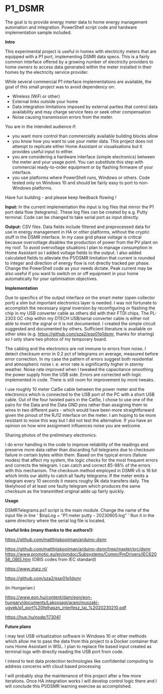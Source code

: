 # P1_DSMR

The goal is to provide energy meter data to home energy management automation and integration.
PowerShell script code and hardware implementation sample included. 


**Intro**

This experimental project is useful in homes with electricity meters that are equipped with a P1 port, implementing DSMR data specs. This is a fairly common interface offered by a growing number of electricity providers to home owners to access data generated within the meter installed in their homes by the electricity service provider.

While several commercial P1 interface implementations are available, the goal of this small project was to avoid dependency on:
* Wireless (WiFi or other)
* External links outside your home
* Data integration limitations imposed by external parties that control data availability and may charge service fees or seek other compensation
* Noise causing transmission errors from the meter. 

You are in the intended audience if:
* you want more control than commercially available building blocks allow
* you know how you want to use your meter data. This project does not attempt to replicate either Home Assistant or visualisations but it provides useful input to either. 
* you are considering a hardware interface (simple electronics) between the meter and your usage point. You can substitute this step with commercial ready-to-order equipment or by flashing firmware of your interface.
* you use platforms where PowerShell runs, Windows or others. Code tested only on Windows 10 and should be fairly easy to port to non-Windows platforms.

Have fun building - and please keep feedback flowing !


**Input:**
In the current implementation the input is log files that mirror the P1 port data flow (telegrams). These log files can be created by e.g. Putty terminal. Code can be changed to take serial port as input directly.

**Output:**
CSV files. Data fields include filtered and preprocessed data for use in energy management in HA or other platforms, without the cryptic stuff in the DSMR interface. In my case grid phase voltage is critical because overvoltage disables the production of power from the PV plant on my roof. To avoid overvoltage situations I plan to manage consumption in Home Assistant so I added voltage fields to the output. I also added calculated fields to alleviate the P1/DSMR limitation that current is rounded to integer and direction of energy flow is not directly tracked per phase. Change the PowerShell code as your needs dictate. Peak current may be also useful if you want to switch on or off equipment in your home automatically for your optimisation objectives.


**Implementation**

Due to specifics of the output interface on the smart meter (open collector port) a slim but important electronics layer is needed.
I was not fortunate to accomplish the necessary signal inversion by reconfiguring or flashing the chip in my USB converter cable as others did with their FTDI chips. The PL-2303 GC chip within my DTECH USB/serial converter cable is either not able to invert the signal or it is not documented. I created the simple circuit suggested and documented by others. Sufficient literature is available on other sites (e.g. https://github.com/sza2/esp01p1dsmr, thanks for sharing) so I only share two photos of my temporary board.

The cabling and the electronics are not immune to errors from noise. I detect checksum error in 0.2 pct of telegrams on average, measured before error correction. In my case the pattern of errors suggest both residential and atmospheric noise i. e. error rate is significantly higher in stormy weather. Noise rate improved when I tweaked the capacitance smoothing the power supply from the USB side. Errors are corrected with logic implemented in code. There is still room for improvement by more tweaks. 

I use roughly 10 meter Cat5e cable between the power meter and the electronics which is connected to the USB port of the PC with a short USB cable. Out of the four twisted pairs in the Cat5e, I chose to use one of the pairs for the Data and the Data GND pins rather than assigning them to wires in two different pairs - which would have been more straightforward given the pinout of the RJ12 interface on the meter. I am hoping to be more resistant to noise this way but I did not test the alternative. If you have an opinion on how wire assignment influences noise you are welcome.

Sharing photos of the preliminary electronics.

I do error handling in the code to improve reliability of the readings and preserve more data rather than discarding full telegrams due to checksum failure in certain bytes within them.  Based on the typical errors (failure modes) that affect my system, the logic checks for the most frequent errors and corrects the telegram. I can catch and correct 85-98% of the errors with this mechanism. The checksum method employed in DSMR v5 is 16 bit which limits our ability to catch all faulty telegrams: If the meter emits a telegram every 10 seconds it means roughy 9k data transfers daily. The likelyhood of at least one faulty telegram which produces the same checksum as the transmitted original adds up fairly quickly.


**Usage**

DSMRTelegrams.ps1 script is the main module. 
Change the name of the input file in line ' $inpLog = "P1 meter putty - 20230605.log" ' 
Run it in the same directory where the serial log file is located. 



**Useful links (many thanks to the authors!):** 

https://github.com/matthijskooijman/arduino-dsmr

https://github.com/matthijskooijman/arduino-dsmr/tree/master/src/dsmr
https://www.promotic.eu/en/pmdoc/Subsystems/Comm/PmDrivers/IEC62056_OBIS.htm  (OBIS codes from IEC standard)

https://www.ztatz.nl/

https://github.com/sza2/esp01p1dsmr

(in Hungarian:) 

https://www.eon.hu/content/dam/eon/eon-hungary/documents/Lakossagi/aram/muszaki-ugyek/p1_port%20felhaszn_interfesz_taj_%2020230210.pdf

https://hup.hu/node/173041


**Future plans**

I may test USB virtualization software in Windows 10 or other methods which allow me to pass the data from this project to a Docker container that runs Home Assistant in WSL. I plan to replace file based input created as terminal logs with directly reading the USB port from code.

I intend to test data protection technologies like confidential computing to address concerns with cloud based processing


I will probably stop the maintenance of this project after a few more iterations. Once HA integration works I will develop control logic there and I will conclude this P1/DSMR learning exercise as accomplished.
